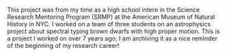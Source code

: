 This project was from my time as a high school intern in the Science Research Mentoring Program (SRMP) at the American Museum of Natural History in NYC. 
I worked on a team of three students on an astrophysics project about spectral typing brown dwarfs with high proper motion. 
This is a project I worked on over 7 years ago; I am archiving it as a nice reminder of the beginning of my research career!
